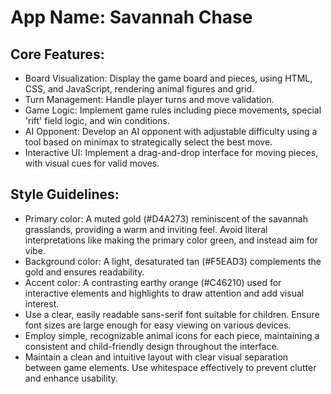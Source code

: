 # **App Name**: Savannah Chase

## Core Features:

- Board Visualization: Display the game board and pieces, using HTML, CSS, and JavaScript, rendering animal figures and grid.
- Turn Management: Handle player turns and move validation.
- Game Logic: Implement game rules including piece movements, special 'rift' field logic, and win conditions.
- AI Opponent: Develop an AI opponent with adjustable difficulty using a tool based on minimax to strategically select the best move.
- Interactive UI: Implement a drag-and-drop interface for moving pieces, with visual cues for valid moves.

## Style Guidelines:

- Primary color: A muted gold (#D4A273) reminiscent of the savannah grasslands, providing a warm and inviting feel. Avoid literal interpretations like making the primary color green, and instead aim for vibe.
- Background color: A light, desaturated tan (#F5EAD3) complements the gold and ensures readability.
- Accent color: A contrasting earthy orange (#C46210) used for interactive elements and highlights to draw attention and add visual interest.
- Use a clear, easily readable sans-serif font suitable for children. Ensure font sizes are large enough for easy viewing on various devices.
- Employ simple, recognizable animal icons for each piece, maintaining a consistent and child-friendly design throughout the interface.
- Maintain a clean and intuitive layout with clear visual separation between game elements. Use whitespace effectively to prevent clutter and enhance usability.